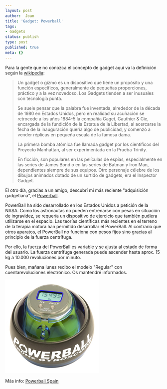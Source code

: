 ```yaml
---
layout: post
author:  Joan
title: 'Gadget: Powerball'
tags:
- Gadgets
status: publish
type: post
published: true
meta: {}
---
```

Para la gente que no conozca el concepto de gadget aquí va la definición según la <a href="http://es.wikipedia.org/wiki/Portada">wikipedia</a>:



> Un gadget o gizmo es un dispositivo que tiene un propósito y una función específicos, generalmente de pequeñas proporciones, práctico y a la vez novedoso. Los Gadgets tienden a ser inusuales con tecnología punta.  
>
> Se suele pensar que la palabra fue inventada, alrededor de la década de 1980 en Estados Unidos, pero en realidad su acuñación se retrocede a los años 1884-5 la compañía Gaget, Gauthier & Cie, encargada de la fundición de la Estatua de la Libertad, al acercarse la fecha de la inauguración quería algo de publicidad, y comenzó a vender réplicas en pequeña escala de la famosa dama.  
>
> La primera bomba atómica fue llamada gadget por los científicos del Proyecto Manhattan, al ser experimentada en la Prueba Trinity.  
>
> En ficción, son populares en las películas de espías, especialmente en las series de James Bond o en las series de Batman y Iron Man, dependientes siempre de sus equipos. Otro personaje célebre de los dibujos animados dotado de un surtido de gadgets, era el Inspector Gadget.

El otro día, gracias a un amigo, descubrí mi más reciente "adquisición gadgetiana", el <a href="http://www.powerballs.com/">Powerball</a>.

PowerBall ha sido desarrollado en los Estados Unidos a petición de la NASA. Como los astronautas no pueden entrenarse con pesas en situación de ingravidez, se requería un dispositivo de ejercicio que también pudiera utilizarse en el espacio. Las teorías científicas más recientes en el terreno de la terapia motora han permitido desarrollar el PowerBall. Al contrario que otros aparatos, el PowerBall no funciona con pesos fijos sino gracias al principio de la fuerza centrífuga.

Por ello, la fuerza del PowerBall es variable y se ajusta al estado de forma del usuario. La fuerza centrífuga generada puede ascender hasta aprox. 15 kg a 10.000 revoluciones por minuto.

Pues bien, mañana lunes recibo el modelo "Regular" con cuentarevoluciones electrónico. Os mantendré informados.

<img src="../images_posts/powerball.jpg" alt="Powerball" class="center noborder" />

Más info: <a href="http://www.powerball.es">Powerball Spain</a>
